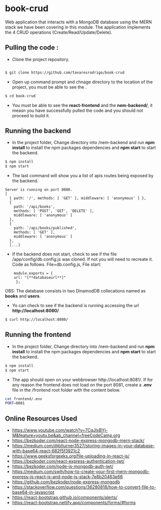# book-crud

Web application that interacts with a MongoDB database using the MERN stack we have been covering in this module. The application implements the 4 CRUD operations (Create/Read/Update/Delete).

## Pulling the code :

* Clone the project repository.
```bash

$ git clone https://github.com/tavaresrodrigo/book-crud
```

* Open up command prompt and chnage directory to the location of the project, you must be able to see the .

```bash
$ cd book-crud
```

* You must be able to see the **react-frontend** and the **nem-backend/**, it measn you have successfully pulled the code and you should not proceed to build it. 


## Running the backend
* In the project folder, Change directory into /nem-backend and run **npm install** to install the npm packages dependencies and **npm start** to start the backend.

```bash
$ npm install 
$ npm start 
```
* The last command will show you a list of apis routes being exposed by the backend. 
```
Server is running on port 8080.
[
  { path: '/', methods: [ 'GET' ], middleware: [ 'anonymous' ] },
  {
    path: '/api/books',
    methods: [ 'POST', 'GET', 'DELETE' ],
    middleware: [ 'anonymous' ]
  },
  {
    path: '/api/books/published',
    methods: [ 'GET' ],
    middleware: [ 'anonymous' ]
  },
  [...]
 ```
 
* If the backend does not start, check to see if the file /app/config/db.config.js was cloned. If not you will need to recreate it.
    Code as follows. File=db.config.js, File start:
```
    module.exports = {
    url: "[**databaseurl**]"
     };
```
OBS: The database consists in two DinamodDB collecations named as **books** and **users**.

* Yo can check to see if the backend is running accessing the url **http://localhost:8080/**

```bash
$ curl http://localhost:8080/
```

## Running the frontend

* In the project folder, Change directory into /nem-backend and run **npm install** to install the npm packages dependencies and **npm start** to start the backend.

```bash
$ npm install 
$ npm start 
```
* The app should open on your webbrowser http://localhost:8081/. If for any reason the frontend does not load on the port 8081, create a **.env** file in the /frontend root folder with the content below.

```bash
cat frontend/.env
PORT=8081
```
## Online Resources Used 

* https://www.youtube.com/watch?v=7CqJlxBYj-M&feature=youtu.be&ab_channel=freeCodeCamp.org
* https://bezkoder.com/react-node-express-mongodb-mern-stack/
* https://medium.com/@blturner3527/storing-images-in-your-database-with-base64-react-682f5f3921c2
* https://www.geeksforgeeks.org/file-uploading-in-react-js/
* https://bezkoder.com/react-express-authentication-jwt/
* https://bezkoder.com/node-js-mongodb-auth-jwt/
* https://medium.com/swlh/how-to-create-your-first-mern-mongodb-express-js-react-js-and-node-js-stack-7e8b20463e66
* https://github.com/bezkoder/node-express-mongodb
* https://stackoverflow.com/questions/36280818/how-to-convert-file-to-base64-in-javascript
* https://react-bootstrap.github.io/components/alerts/
* https://react-bootstrap.netlify.app/components/forms/#forms
